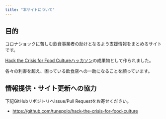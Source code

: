 ```yaml
---
title: "本サイトについて"
---
```


## 目的

コロナショックに苦しむ飲食事業者の助けとなるよう支援情報をまとめるサイトです。

[Hack the Crisis for Food Cultureハッカソン](https://retty.connpass.com/event/174847/)の成果物として作られました。

各々の利害を超え、困っている飲食店への一助になることを願っています。

## 情報提供・サイト更新への協力

下記GitHubリポジトリへIssue/Pull Requestをお寄せください。

- https://github.com/tunepolo/hack-the-crisis-for-food-culture
